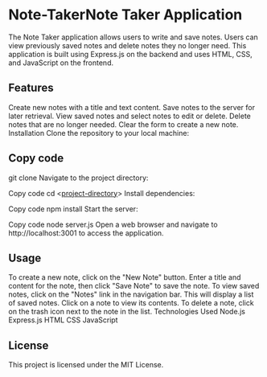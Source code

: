 # Note-TakerNote Taker Application
The Note Taker application allows users to write and save notes. Users can view previously saved notes and delete notes they no longer need. This application is built using Express.js on the backend and uses HTML, CSS, and JavaScript on the frontend.

## Features
Create new notes with a title and text content.
Save notes to the server for later retrieval.
View saved notes and select notes to edit or delete.
Delete notes that are no longer needed.
Clear the form to create a new note.
Installation
Clone the repository to your local machine:


## Copy code

git clone <repository-url>
Navigate to the project directory:


Copy code
cd <[project-directory](https://github.com/Cpanelli/Note-Taker.git)>
Install dependencies:

Copy code
npm install
Start the server:

Copy code
node server.js
Open a web browser and navigate to http://localhost:3001 to access the application.

## Usage

To create a new note, click on the "New Note" button. Enter a title and content for the note, then click "Save Note" to save the note.
To view saved notes, click on the "Notes" link in the navigation bar. This will display a list of saved notes. Click on a note to view its contents.
To delete a note, click on the trash icon next to the note in the list.
Technologies Used
Node.js
Express.js
HTML
CSS
JavaScript

## License

This project is licensed under the MIT License.

